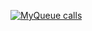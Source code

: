 [![MyQueue calls](https://raw.github.com/larskanis/eventbox/master/docs/images/my_queue_calls.svg?sanitize=true)](https://www.rubydoc.info/gems/eventbox/file/README.md#my_queue_image)
